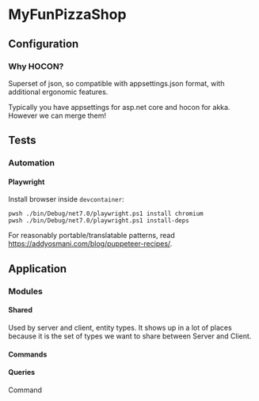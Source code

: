 # MyFunPizzaShop

## Configuration

### Why HOCON?
Superset of json, so compatible with appsettings.json format, with additional ergonomic features.

Typically you have appsettings for asp.net core and hocon for akka. However we can merge them!

## Tests

### Automation

#### Playwright
Install browser inside `devcontainer`:
```
pwsh ./bin/Debug/net7.0/playwright.ps1 install chromium
pwsh ./bin/Debug/net7.0/playwright.ps1 install-deps
```

For reasonably portable/translatable patterns, read https://addyosmani.com/blog/puppeteer-recipes/.

## Application

### Modules
#### Shared
Used by server and client, entity types. It shows up in a lot of places because it is the set of types we want to share between Server and Client.

#### Commands

#### Queries

Command
